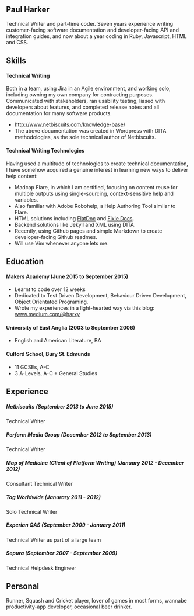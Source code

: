 ## Paul Harker

Technical Writer and part-time coder. Seven years experience writing customer-facing software documentation and developer-facing API and integration guides, and now about a year coding in Ruby, Javascript, HTML and CSS.

## Skills

#### Technical Writing

Both in a team, using Jira in an Agile environment, and working solo, including owning my own company for contracting purposes. Communicated with stakeholders, ran usability testing, liased with developers about features, and completed release notes and all documentation for many software products.

- http://www.netbiscuits.com/knowledge-base/
- The above documentation was created in Wordpress with DITA methodologies, as the sole technical author of Netbiscuits.

#### Technical Writing Technologies

Having used a multitude of technologies to create technical documentation, I have somehow acquired a genuine interest in learning new ways to deliver help content:

- Madcap Flare, in which I am certified, focusing on content reuse for multiple outputs using single-sourcing, context-sensitive help and variables.
- Also familiar with Adobe Robohelp, a Help Authoring Tool similar to Flare.
- HTML solutions including [FlatDoc](http://ricostacruz.com/flatdoc/) and [Fixie Docs](http://philips.github.io/fixiedocs/).
- Backend solutions like Jekyll and XML using DITA.
- Recently, using Github pages and simple Markdown to create developer-facing Github readmes.
- Will use Vim whenever anyone lets me.

#### 

## Education

#### Makers Academy (June 2015 to September 2015)

- Learnt to code over 12 weeks
- Dedicated to Test Driven Development, Behaviour Driven Development, Object Orientated Programing.
- Wrote my experiences in a light-hearted way via this blog: www.medium.com/@harxy

#### University of East Anglia (2003 to September 2006)

- English and American Literature, BA

#### Culford School, Bury St. Edmunds
  - 11 GCSEs, A-C
  - 3 A-Levels, A-C + General Studies

## Experience

##### Netbiscuits (September 2013 to June 2015)    
  Technical Writer

##### Perform Media Group (December 2012 to September 2013)   
  Technical Writer

##### Map of Medicine (Client of Platform Writing) (January 2012 - December 2012)
  Consultant Technical Writer

##### Tag Worldwide (Janurary 2011 - 2012)
  Solo Technical Writer

##### Experian QAS (September 2009 - January 2011)
  Technical Writer as part of a large team

##### Sepura (September 2007 - September 2009)
  Technical Helpdesk Engineer
  
## Personal
  Runner, Squash and Cricket player, lover of games in most forms, wannabe productivity-app developer, occasional beer drinker.
